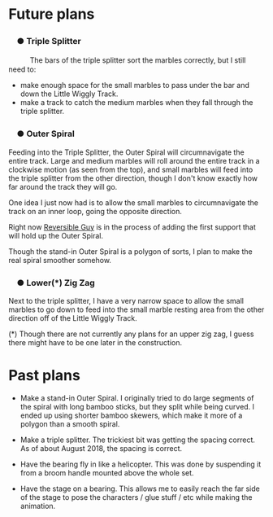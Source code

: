 # Future plans

### 　● Triple Splitter

　　　The bars of the triple splitter sort the marbles correctly, but I still need to:

* make enough space for the small marbles to pass under the bar and down the Little Wiggly Track.
* make a track to catch the medium marbles when they fall through the triple splitter.

### 　● Outer Spiral

Feeding into the Triple Splitter, the Outer Spiral will circumnavigate the entire track.  Large and medium marbles will roll around the entire track in a clockwise motion (as seen from the top), and small marbles will feed into the triple splitter from the other direction, though I don't know exactly how far around the track they will go.

One idea I just now had is to allow the small marbles to circumnavigate the track on an inner loop, going the opposite direction.

Right now [Reversible Guy](/rg) is in the process of adding the first support that will hold up the Outer Spiral.

Though the stand-in Outer Spiral is a polygon of sorts, I plan to make the real spiral smoother somehow.

### 　● Lower(*) Zig Zag

Next to the triple splitter, I have a very narrow space to allow the small marbles to go down to feed into the small marble resting area from the other direction off of the Little Wiggly Track.

(*) Though there are not currently any plans for an upper zig zag, I guess there might have to be one later in the construction.

# Past plans

* Make a stand-in Outer Spiral.   I originally tried to do large segments of the spiral with long bamboo sticks, but they split while being curved.  I ended up using shorter bamboo skewers, which make it more of a polygon than a smooth spiral.

* Make a triple splitter.  The trickiest bit was getting the spacing correct.  As of about August 2018, the spacing is correct.

* Have the bearing fly in like a helicopter.  This was done by suspending it from a broom handle mounted above the whole set.

* Have the stage on a bearing.  This allows me to easily reach the far side of the stage to pose the characters / glue stuff / etc while making the animation.


